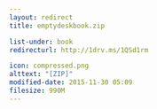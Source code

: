 ```yaml
---
layout: redirect
title: emptydeskbook.zip

list-under: book
redirecturl: http://1drv.ms/1QSd1rm

icon: compressed.png
alttext: "[ZIP]"
modified-date: 2015-11-30 05:09
filesize: 990M
---
```

